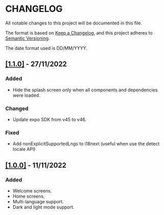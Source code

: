 # CHANGELOG

All notable changes to this project will be documented in this file.

The format is based on [Keep a Changelog](https://keepachangelog.com/en/1.0.0/), and this project adheres to [Semantic Versioning](https://semver.org/spec/v2.0.0.html).

The date format used is DD/MM/YYYY.

## [[1.1.0]](https://github.com/willymateo/titi-app/pull/2) - 27/11/2022

### Added

- Hide the splash screen only when all components and dependencies were loaded.

### Changed

- Update expo SDK from v45 to v46.

### Fixed

- Add nonExplicitSupportedLngs to i18next (useful when use the detect locale API)

## [[1.0.0]](https://github.com/willymateo/titi-app/pull/1) - 11/11/2022

### Added

- Welcome screens.
- Home screens.
- Multi-language support.
- Dark and light mode support.
